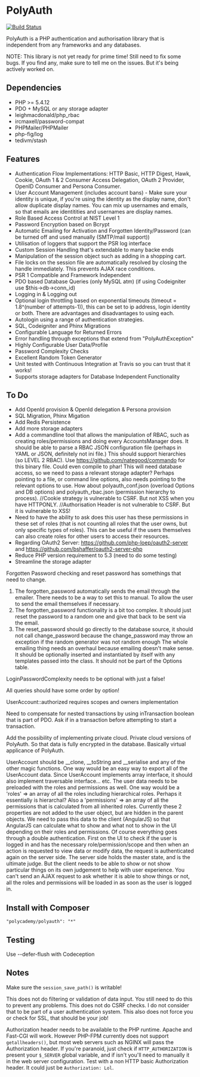 PolyAuth
=========

[![Build Status](https://travis-ci.org/Polycademy/PolyAuth.png?branch=master)](https://travis-ci.org/Polycademy/PolyAuth)

PolyAuth is a PHP authentication and authorisation library that is independent from any frameworks and any databases.

NOTE: This library is not yet ready for prime time! Still need to fix some bugs. If you find any, make sure to tell me on the issues. But it's being actively worked on.

Dependencies
------------

- PHP >= 5.4.12
- PDO + MySQL or any storage adapter
- leighmacdonald/php_rbac
- ircmaxell/password-compat
- PHPMailer/PHPMailer
- php-fig/log
- tedivm/stash

Features
---------

- Authentication Flow Implementations: HTTP Basic, HTTP Digest, Hawk, Cookie, OAuth 1 & 2 Consumer Access Delegation, OAuth 2 Provider, OpenID Consumer and Persona Consumer.
- User Account Management (includes account bans) - Make sure your identity is unique, if you're using the identity as the display name, don't allow duplicate display names. You can mix up usernames and emails, so that emails are identitities and usernames are display names.
- Role Based Access Control at NIST Level 1
- Password Encryption based on Bcrypt
- Automatic Emailing for Activation and Forgotten Identity/Password (can be turned off and used manually (SMTP/mail support))
- Utilisation of loggers that support the PSR log interface
- Custom Session Handling that's extendable to many backe ends
- Manipulation of the session object such as adding in a shopping cart.
- File locks on the session file are automatically resolved by closing the handle immediately. This prevents AJAX race conditions.
- PSR 1 Compatible and Framework Independent
- PDO based Database Queries (only MySQL atm) (if using Codeigniter use $this->db->conn_id)
- Logging in & Logging out
- Optional login throttling based on exponential timeouts (timeout = 1.8^(number of attempts-1)), this can be set to ip address, login identity or both. There are advantages and disadvantages to using each.
- Autologin using a range of authentication strategies.
- SQL, Codeigniter and Phinx Migrations
- Configurable Language for Returned Errors
- Error handling through exceptions that extend from "PolyAuthException"
- Highly Configurable User Data/Profile
- Password Complexity Checks
- Excellent Random Token Generator
- Unit tested with Continuous Integration at Travis so you can trust that it works!
- Supports storage adapters for Database Independent Functionality

To Do
------

- Add OpenId provision & OpenId delegation & Persona provision
- SQL Migration, Phinx Migation
- Add Redis Persistence
- Add more storage adapters
- Add a commandline tool that allows the manipulation of RBAC, such as creating roles/permissions and doing every AccountsManager does. It should be able to parse a RBAC JSON configuration file (perhaps in YAML or JSON, definitely not ini file.) This should support hierarchies (so LEVEL 2 RBAC). Use https://github.com/nategood/commando for this binary file. Could even compile to phar! This will need database access, so we need to pass a relevant storage adapter? Perhaps pointing to a file, or command line options, also needs pointing to the relevant options to use. How about polyauth_conf.json (overload Options and DB options) and polyauth_rbac.json (permission hierarchy to process).
//Cookie strategy is vulnerable to CSRF. But not XSS when you have HTTPONLY.
//Authorisation Header is not vulnerable to CSRF. But it is vulnerable to XSS!
- Need to have the ability to ask does this user has these permissions in these set of roles (that is not counting all roles that the user owns, but only specific types of roles). This can be useful if the users themselves can also create roles for other users to access their resources.
- Regarding OAuth2 Server: https://github.com/php-loep/oauth2-server and https://github.com/bshaffer/oauth2-server-php
- Reduce PHP version requirement to 5.3 (need to do some testing)
- Streamline the storage adapter

Forgotten Password checking and reset password has somethings that need to change.

1. The forgotten_password automatically sends the email through the emailer. There needs to be a way to set this to manual. To allow the user to send the email themselves if necessary.
2. The forgotten_password functionality is a bit too complex. It should just reset the password to a random one and give that back to be sent via the email.
3. The reset_password should go directly to the database source, it should not call change_password because the change_password may throw an exception if the random generator was not random enough
The whole emailing thing needs an overhaul because emailing doesn't make sense. It should be optionally inserted and instantiated by itself with any templates passed into the class. It should not be part of the Options table.

LoginPasswordComplexity needs to be optional with just a false!

All queries should have some order by option!

UserAccount::authorized requires scopes and owners implementation

Need to compensate for nested transactions by using inTransaction boolean that is part of PDO. Ask if in a transaction before attempting to start a transaction.

Add the possibility of implementing private cloud. Private cloud versions of PolyAuth. So that data is fully encrypted in the database. Basically virtual applicance of PolyAuth.

UserAccount should be __clone, __toString and __serialise and any of the other magic functions. One way would be an easy way to export all of the UserAccount data. Since UserAccount implements array interface, it should also implement traversable interface... etc. The user data needs to be preloaded with the roles and permissions as well. One way would be a 'roles' => an array of all the roles including hierarchical roles. Perhaps it essentially is hierarchal? Also a 'permissions' => an array of all the permissions that is calculated from all inherited roles. Currently these 2 properties are not added to the user object, but are hidden in the parent objects. We need to pass this data to the client (AngularJS) so that AngularJS can calculate what to show and what not to show in the UI depending on their roles and permissions. Of course everything goes through a double authentication. First on the UI to check if the user is logged in and has the necessary role/permission/scope and then when an action is requested to view data or modify data, the request is authenticated again on the server side. The server side holds the master state, and is the ultimate judge. But the client needs to be able to show or not show particular things on its own judgement to help with user experience. You can't send an AJAX request to ask whether it is able to show things or not, all the roles and permissions will be loaded in as soon as the user is logged in.

Install with Composer
---------------------

```
"polycademy/polyauth": "*"
```

Testing
-------

Use --defer-flush with Codeception

Notes
-----

Make sure the `session_save_path()` is writable!

This does not do filtering or validation of data input. You still need to do this to prevent any problems. This does not do CSRF checks. I do not consider that to be part of a user authentication system. This also does not force you or check for SSL, that should be your job!

Authorization header needs to be available to the PHP runtime. Apache and Fast-CGI will work. However PHP-FPM currently does not support `getallheaders()`, but most web servers such as NGINX will pass the Authorization header. If you're paranoid, just check if `HTTP_AUTHORIZATION` is present your `$_SERVER` global variable, and if isn't you'll need to manually it in the web server configuration. Test with a non HTTP basic Authorization header. It could just be `Authorization: Lol`.
